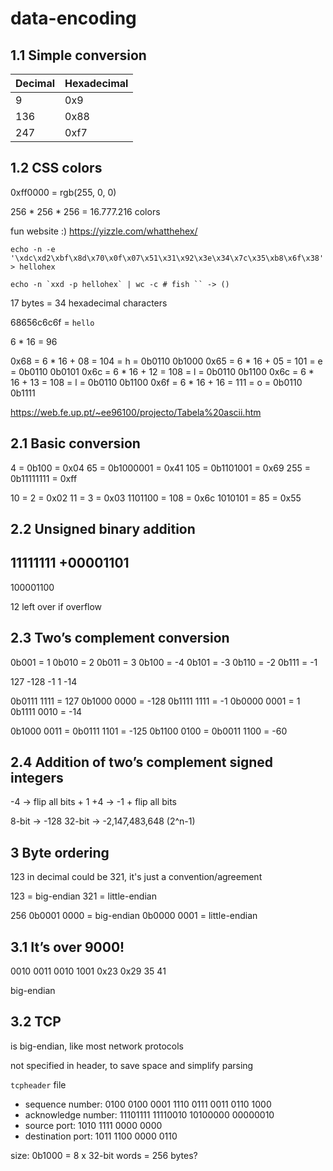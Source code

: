 # data-encoding

## 1.1 Simple conversion

| Decimal | Hexadecimal |
| --- | --- |
| 9 | 0x9 |
| 136 | 0x88 |
| 247 | 0xf7 |

## 1.2 CSS colors

0xff0000 = rgb(255, 0, 0)

256 * 256 * 256 = 16.777.216 colors

fun website :) https://yizzle.com/whatthehex/

```
echo -n -e '\xdc\xd2\xbf\x8d\x70\x0f\x07\x51\x31\x92\x3e\x34\x7c\x35\xb8\x6f\x38' > hellohex

echo -n `xxd -p hellohex` | wc -c # fish `` -> ()
```

17 bytes = 34 hexadecimal characters

68656c6c6f = `hello`

6 * 16 = 96

0x68 = 6 * 16 + 08 = 104 = h = 0b0110 0b1000
0x65 = 6 * 16 + 05 = 101 = e = 0b0110 0b0101
0x6c = 6 * 16 + 12 = 108 = l = 0b0110 0b1100
0x6c = 6 * 16 + 13 = 108 = l = 0b0110 0b1100
0x6f = 6 * 16 + 16 = 111 = o = 0b0110 0b1111

https://web.fe.up.pt/~ee96100/projecto/Tabela%20ascii.htm

## 2.1 Basic conversion

4 = 0b100 = 0x04
65 = 0b1000001 = 0x41
105 = 0b1101001 = 0x69
255 = 0b11111111 = 0xff

10 = 2 = 0x02
11 = 3 = 0x03
1101100 = 108 = 0x6c
1010101 = 85 = 0x55

## 2.2 Unsigned binary addition

 11111111
+00001101
---------
100001100

12 left over if overflow

## 2.3 Two’s complement conversion

0b001 = 1
0b010 = 2
0b011 = 3
0b100 = -4
0b101 = -3
0b110 = -2
0b111 = -1

127 -128 -1 1 -14

0b0111 1111 = 127
0b1000 0000 = -128
0b1111 1111 = -1
0b0000 0001 = 1
0b1111 0010 = -14

0b1000 0011 = 0b0111 1101 = -125
0b1100 0100 = 0b0011 1100 = -60

## 2.4 Addition of two’s complement signed integers

-4 -> flip all bits + 1
+4 -> -1 + flip all bits

8-bit -> -128
32-bit -> -2,147,483,648 (2^n-1)

## 3 Byte ordering

123 in decimal could be 321, it's just a convention/agreement

123 = big-endian
321 = little-endian

256
0b0001 0000 = big-endian
0b0000 0001 = little-endian

## 3.1 It’s over 9000!

0010 0011 0010 1001
0x23 0x29
35 41

big-endian

## 3.2 TCP

is big-endian, like most network protocols

not specified in header, to save space and simplify parsing

`tcpheader` file

- sequence number: 0100 0100 0001 1110 0111 0011 0110 1000
- acknowledge number: 11101111 11110010 10100000 00000010
- source port: 1010 1111 0000 0000
- destination port: 1011 1100 0000 0110

size: 0b1000 = 8 x 32-bit words = 256 bytes?
